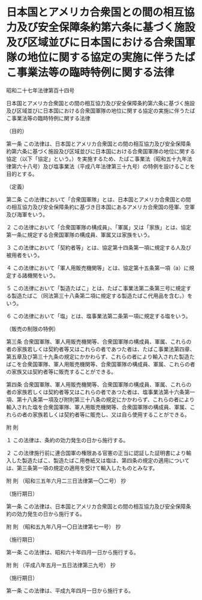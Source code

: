 # 日本国とアメリカ合衆国との間の相互協力及び安全保障条約第六条に基づく施設及び区域並びに日本国における合衆国軍隊の地位に関する協定の実施に伴うたばこ事業法等の臨時特例に関する法律

昭和二十七年法律第百十四号

日本国とアメリカ合衆国との間の相互協力及び安全保障条約第六条に基づく施設及び区域並びに日本国における合衆国軍隊の地位に関する協定の実施に伴うたばこ事業法等の臨時特例に関する法律

（目的）

第一条 この法律は、日本国とアメリカ合衆国との間の相互協力及び安全保障条約第六条に基づく施設及び区域並びに日本国における合衆国軍隊の地位に関する協定（以下「協定」という。）を実施するため、たばこ事業法（昭和五十九年法律第六十八号）及び塩事業法（平成八年法律第三十九号）の特例を設けることを目的とする。

（定義）

第二条 この法律において「合衆国軍隊」とは、日本国とアメリカ合衆国との間の相互協力及び安全保障条約に基づき日本国にあるアメリカ合衆国の陸軍、空軍及び海軍をいう。

２ この法律において「合衆国軍隊の構成員」、「軍属」又は「家族」とは、協定第一条に規定する合衆国軍隊の構成員、軍属又は家族をいう。

３ この法律において「契約者等」とは、協定第十四条第一項に規定する人及び被用者をいう。

４ この法律において「軍人用販売機関等」とは、協定第十五条第一項（a）に規定する諸機関をいう。

５ この法律において「製造たばこ」とは、たばこ事業法第二条第三号に規定する製造たばこ（同法第三十八条第二項に規定する製造たばこ代用品を含む。）をいう。

６ この法律において「塩」とは、塩事業法第二条第一項に規定する塩をいう。

（販売の制限の特例）

第三条 合衆国軍隊、軍人用販売機関等、合衆国軍隊の構成員、軍属、これらの者の家族若しくは契約者等又はこれらの者であつた者は、たばこ事業法第四章、第五章及び第三十九条の規定にかかわらず、これらの者により輸入された製造たばこを合衆国軍隊、軍人用販売機関等、合衆国軍隊の構成員、軍属、これらの者の家族又は契約者等に販売することができる。

第四条 合衆国軍隊、軍人用販売機関等、合衆国軍隊の構成員、軍属、これらの者の家族若しくは契約者等又はこれらの者であつた者は、塩事業法第十六条第一項、第十八条第一項及び附則第三十八条の規定にかかわらず、これらの者により輸入された塩を合衆国軍隊、軍人用販売機関等、合衆国軍隊の構成員、軍属、これらの者の家族若しくは契約者等に販売し、又は自ら使用することができる。

附 則

１ この法律は、条約の効力発生の日から施行する。

２ この法律施行前に連合国軍の権限ある官憲の正当に認証した証明書により輸入した製造たばこ、製造たばこ用巻紙又は塩は、第四条の規定の適用については、第三条第一項の規定の適用を受けて輸入したものとみなす。

附 則 （昭和三五年六月二三日法律第一〇二号） 抄

（施行期日）

第一条 この法律は、日本国とアメリカ合衆国との間の相互協力及び安全保障条約の効力発生の日から施行する。

附 則 （昭和五九年八月一〇日法律第七一号） 抄

（施行期日）

第一条 この法律は、昭和六十年四月一日から施行する。

附 則 （平成八年五月一五日法律第三九号） 抄

（施行期日）

第一条 この法律は、平成九年四月一日から施行する。
